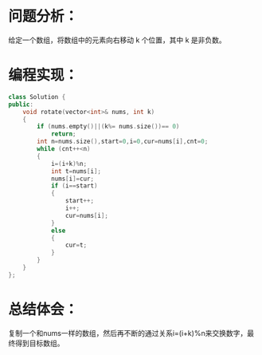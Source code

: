 # 问题分析：

给定一个数组，将数组中的元素向右移动 k 个位置，其中 k 是非负数。
# 编程实现：
```C++
class Solution {
public:
    void rotate(vector<int>& nums, int k)
    {
        if (nums.empty()||(k%= nums.size())== 0)
            return;
        int n=nums.size(),start=0,i=0,cur=nums[i],cnt=0;
        while (cnt++<n)
        {
            i=(i+k)%n;
            int t=nums[i];
            nums[i]=cur;
            if (i==start) 
            {
                start++; 
                i++;
                cur=nums[i];
            } 
            else 
            {
                cur=t;
            }
        }
    }
};
```
# 总结体会：
复制一个和nums一样的数组，然后再不断的通过关系i=(i+k)%n来交换数字，最终得到目标数组。
